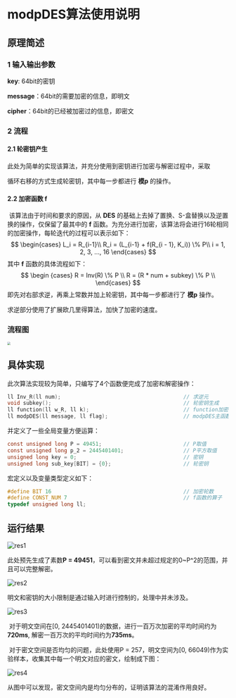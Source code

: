 # modpDES算法使用说明



## 原理简述



### 1 输入输出参数

**key**: 64bit的密钥

**message**：64bit的需要加密的信息，即明文

**cipher**：64bit的已经被加密过的信息，即密文



### 2 流程



#### 2.1 轮密钥产生

​		此处为简单的实现该算法，并充分使用到密钥进行加密与解密过程中，采取

循环右移的方式生成轮密钥，其中每一步都进行 **模p** 的操作。



#### 2.2 加密函数 **f**

​		该算法由于时间和要求的原因，从 **DES** 的基础上去掉了置换、S-盒替换以及逆置换的操作，仅保留了最其中的 **f** 函数。为充分进行加密，该算法将会进行16轮相同的加密操作，每轮迭代的过程可以表示如下：
$$
\begin{cases}
L_i = R_{i-1}\\
R_i = (L_{i-1} + f(R_{i - 1}, K_i)) \% P\\
i = 1, 2, 3, ..., 16
\end{cases}
$$
其中 **f** 函数的具体流程如下：
$$
\begin {cases}
R = Inv(R) \% P \\
R = (R * num + subkey) \% P \\
\end{cases}
$$
即先对右部求逆，再乘上常数并加上轮密钥，其中每一步都进行了 **模p** 操作。

求逆部分使用了扩展欧几里得算法，加快了加密的速度。



### 流程图

<img src="https://s2.loli.net/2021/12/21/QYcqPvrfgi8Zneb.png" style="zoom: 45%;" />



## 具体实现

此次算法实现较为简单，只编写了4个函数便完成了加密和解密操作：

```c
ll Inv_R(ll num);                                       // 求逆元
void subkey();                                          // 轮密钥生成
ll function(ll w_R, ll k);                              // function加密
ll modpDES(ll message, ll flag);                        // modpDES主函数
```

并定义了一些全局变量方便运算：

```c
const unsigned long P = 49451;                          // P取值
const unsigned long p_2 = 2445401401;                   // P平方取值 
unsigned long key = 0;                                  // 密钥
unsigned long sub_key[BIT] = {0};                       // 轮密钥
```

宏定义以及变量类型定义如下：

```c
#define BIT 16                                          // 加密轮数
#define CONST_NUM 7                                     // f函数的算子
typedef unsigned long ll;
```



## 运行结果

![res1](https://s2.loli.net/2021/12/21/7HeKIrF9amoEftX.png)

此处预先生成了素数**P = 49451**，可以看到密文并未超过规定的0~P^2的范围，并且可以完整解密。

![res2](https://s2.loli.net/2021/12/21/gE3kUfcxXC9pZe6.png)

明文和密钥的大小限制是通过输入时进行控制的，处理中并未涉及。

![res3](https://s2.loli.net/2021/12/21/fi9gJsWzQAV1FSO.png)

​		对于明文空间在[0, 2445401401)的数据，进行一百万次加密的平均时间约为**720ms**, 解密一百万次的平均时间约为**735ms**。

​		对于密文空间是否均匀的问题，此处使用P = 257，明文空间为[0, 66049)作为实验样本，收集其中每一个明文对应的密文，绘制成下图：

![res4](https://s2.loli.net/2021/12/21/Hh6Qw1kDbdCrYXv.png)

​		从图中可以发现，密文空间内是均匀分布的，证明该算法的混淆作用良好。